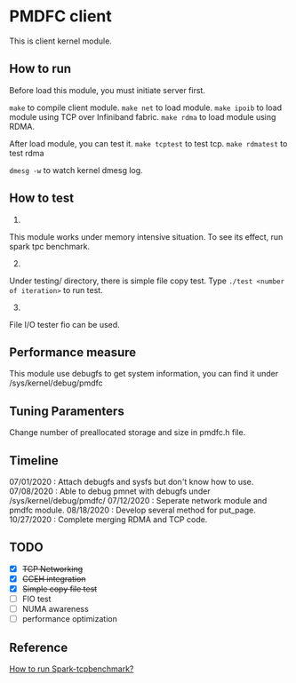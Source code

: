 # PMDFC client

This is client kernel module.

## How to run
Before load this module, you must initiate server first.

```make``` to compile client module.
```make net``` to load module.
```make ipoib``` to load module using TCP over Infiniband fabric.
```make rdma``` to load module using RDMA.

After load module, you can test it.
```make tcptest``` to test tcp.
```make rdmatest``` to test rdma

```dmesg -w``` to watch kernel dmesg log.

## How to test

1. 
This module works under memory intensive situation.
To see its effect, run spark tpc benchmark.

2.
Under testing/ directory, there is simple file copy test.
Type `./test <number of iteration>` to run test.

3.
File I/O tester fio can be used.

## Performance measure
This module use debugfs to get system information, you can find it under /sys/kernel/debug/pmdfc

## Tuning Paramenters
Change number of preallocated storage and size in pmdfc.h file.

## Timeline

07/01/2020 	: Attach debugfs and sysfs but don't know how to use.
07/08/2020 	: Able to debug pmnet with debugfs under /sys/kernel/debug/pmdfc/
07/12/2020 	: Seperate network module and pmdfc module.
08/18/2020 	: Develop several method for put_page.
10/27/2020 	: Complete merging RDMA and TCP code.

## TODO
 - [x] ~~TCP Networking~~
 - [x] ~~CCEH integration~~
 - [x] ~~Simple copy file test~~
 - [ ] FIO test
 - [ ] NUMA awareness
 - [ ] performance optimization

## Reference

[How to run Spark-tcpbenchmark?](https://medium.com/@siisee111/spark-benchmark-on-ubuntu-d01171506676)

